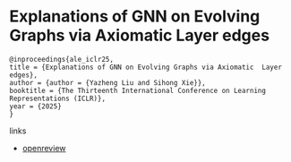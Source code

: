 # Explanations of GNN on Evolving Graphs via Axiomatic  Layer edges

```
@inproceedings{ale_iclr25,
title = {Explanations of GNN on Evolving Graphs via Axiomatic  Layer edges},
author = {author = {Yazheng Liu and Sihong Xie}},
booktitle = {The Thirteenth International Conference on Learning Representations (ICLR)},
year = {2025}
}
```

links
- [openreview](https://openreview.net/forum?id=pXN8T5RwNN)
